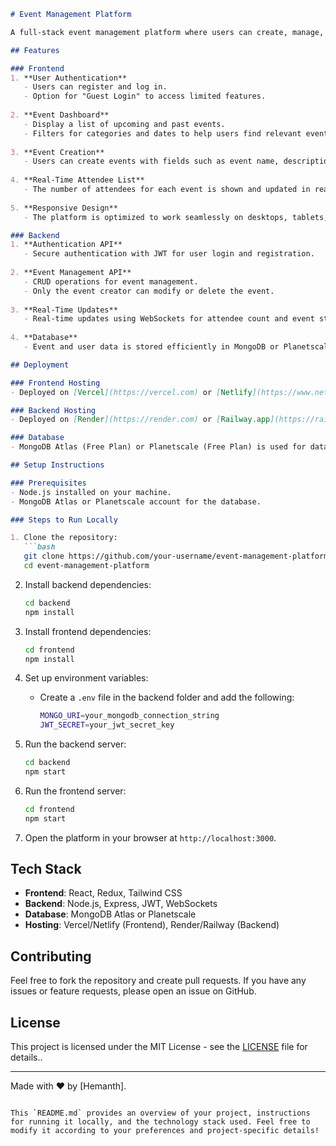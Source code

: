 ```markdown
# Event Management Platform

A full-stack event management platform where users can create, manage, and view events. The platform includes user authentication, event creation and management tools, real-time updates for attendees, and is deployed on free-tier hosting services.

## Features

### Frontend
1. **User Authentication**
   - Users can register and log in.
   - Option for "Guest Login" to access limited features.
   
2. **Event Dashboard**
   - Display a list of upcoming and past events.
   - Filters for categories and dates to help users find relevant events.
   
3. **Event Creation**
   - Users can create events with fields such as event name, description, date/time, and more.
   
4. **Real-Time Attendee List**
   - The number of attendees for each event is shown and updated in real-time.
   
5. **Responsive Design**
   - The platform is optimized to work seamlessly on desktops, tablets, and mobile devices.

### Backend
1. **Authentication API**
   - Secure authentication with JWT for user login and registration.
   
2. **Event Management API**
   - CRUD operations for event management.
   - Only the event creator can modify or delete the event.
   
3. **Real-Time Updates**
   - Real-time updates using WebSockets for attendee count and event status changes.
   
4. **Database**
   - Event and user data is stored efficiently in MongoDB or Planetscale.

## Deployment

### Frontend Hosting
- Deployed on [Vercel](https://vercel.com) or [Netlify](https://www.netlify.com) for free-tier hosting.

### Backend Hosting
- Deployed on [Render](https://render.com) or [Railway.app](https://railway.app) for free-tier hosting.

### Database
- MongoDB Atlas (Free Plan) or Planetscale (Free Plan) is used for database hosting.

## Setup Instructions

### Prerequisites
- Node.js installed on your machine.
- MongoDB Atlas or Planetscale account for the database.

### Steps to Run Locally

1. Clone the repository:
   ```bash
   git clone https://github.com/your-username/event-management-platform.git
   cd event-management-platform
   ```

2. Install backend dependencies:
   ```bash
   cd backend
   npm install
   ```

3. Install frontend dependencies:
   ```bash
   cd frontend
   npm install
   ```

4. Set up environment variables:
   - Create a `.env` file in the backend folder and add the following:
     ```bash
     MONGO_URI=your_mongodb_connection_string
     JWT_SECRET=your_jwt_secret_key
     ```

5. Run the backend server:
   ```bash
   cd backend
   npm start
   ```

6. Run the frontend server:
   ```bash
   cd frontend
   npm start
   ```

7. Open the platform in your browser at `http://localhost:3000`.

## Tech Stack

- **Frontend**: React, Redux, Tailwind CSS
- **Backend**: Node.js, Express, JWT, WebSockets
- **Database**: MongoDB Atlas or Planetscale
- **Hosting**: Vercel/Netlify (Frontend), Render/Railway (Backend)

## Contributing

Feel free to fork the repository and create pull requests. If you have any issues or feature requests, please open an issue on GitHub.

## License

This project is licensed under the MIT License - see the [LICENSE](LICENSE) file for details..

---

Made with ❤️ by [Hemanth].
```

This `README.md` provides an overview of your project, instructions for running it locally, and the technology stack used. Feel free to modify it according to your preferences and project-specific details!
